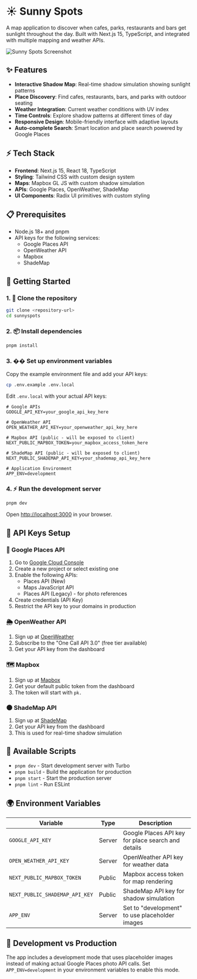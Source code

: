 # ☀️ Sunny Spots

A map application to discover when cafes, parks, restaurants and bars get sunlight throughout the day. Built with Next.js 15, TypeScript, and integrated with multiple mapping and weather APIs.

![Sunny Spots Screenshot](screenshot.png)

## ✨ Features

- **Interactive Shadow Map**: Real-time shadow simulation showing sunlight patterns
- **Place Discovery**: Find cafes, restaurants, bars, and parks with outdoor seating
- **Weather Integration**: Current weather conditions with UV index
- **Time Controls**: Explore shadow patterns at different times of day
- **Responsive Design**: Mobile-friendly interface with adaptive layouts
- **Auto-complete Search**: Smart location and place search powered by Google Places

## ⚡ Tech Stack

- **Frontend**: Next.js 15, React 18, TypeScript
- **Styling**: Tailwind CSS with custom design system
- **Maps**: Mapbox GL JS with custom shadow simulation
- **APIs**: Google Places, OpenWeather, ShadeMap
- **UI Components**: Radix UI primitives with custom styling

## 📋 Prerequisites

- Node.js 18+ and pnpm
- API keys for the following services:
  - Google Places API
  - OpenWeather API
  - Mapbox
  - ShadeMap

## 🌅 Getting Started

### 1. 🌱 Clone the repository

```bash
git clone <repository-url>
cd sunnyspots
```

### 2. 📦 Install dependencies

```bash
pnpm install
```

### 3. �� Set up environment variables

Copy the example environment file and add your API keys:

```bash
cp .env.example .env.local
```

Edit `.env.local` with your actual API keys:

```env
# Google APIs
GOOGLE_API_KEY=your_google_api_key_here

# OpenWeather API
OPEN_WEATHER_API_KEY=your_openweather_api_key_here

# Mapbox API (public - will be exposed to client)
NEXT_PUBLIC_MAPBOX_TOKEN=your_mapbox_access_token_here

# ShadeMap API (public - will be exposed to client)
NEXT_PUBLIC_SHADEMAP_API_KEY=your_shademap_api_key_here

# Application Environment
APP_ENV=development
```

### 4. ⚡ Run the development server

```bash
pnpm dev
```

Open [http://localhost:3000](http://localhost:3000) in your browser.

## 🔑 API Keys Setup

### 📍 Google Places API

1. Go to [Google Cloud Console](https://console.cloud.google.com/)
2. Create a new project or select existing one
3. Enable the following APIs:
   - Places API (New)
   - Maps JavaScript API
   - Places API (Legacy) - for photo references
4. Create credentials (API Key)
5. Restrict the API key to your domains in production

### 🌦️ OpenWeather API

1. Sign up at [OpenWeather](https://openweathermap.org/api)
2. Subscribe to the "One Call API 3.0" (free tier available)
3. Get your API key from the dashboard

### 🗺️ Mapbox

1. Sign up at [Mapbox](https://account.mapbox.com/)
2. Get your default public token from the dashboard
3. The token will start with `pk.`

### 🌑 ShadeMap API

1. Sign up at [ShadeMap](https://shademap.app/)
2. Get your API key from the dashboard
3. This is used for real-time shadow simulation

## 📜 Available Scripts

- `pnpm dev` - Start development server with Turbo
- `pnpm build` - Build the application for production
- `pnpm start` - Start the production server
- `pnpm lint` - Run ESLint

## 🌍 Environment Variables

| Variable                       | Type   | Description                                        |
| ------------------------------ | ------ | -------------------------------------------------- |
| `GOOGLE_API_KEY`               | Server | Google Places API key for place search and details |
| `OPEN_WEATHER_API_KEY`         | Server | OpenWeather API key for weather data               |
| `NEXT_PUBLIC_MAPBOX_TOKEN`     | Public | Mapbox access token for map rendering              |
| `NEXT_PUBLIC_SHADEMAP_API_KEY` | Public | ShadeMap API key for shadow simulation             |
| `APP_ENV`                      | Server | Set to "development" to use placeholder images     |

## 🔄 Development vs Production

The app includes a development mode that uses placeholder images instead of making actual Google Places photo API calls. Set `APP_ENV=development` in your environment variables to enable this mode.
